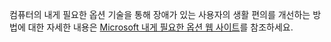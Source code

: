 컴퓨터의 내게 필요한 옵션 기술을 통해 장애가 있는 사용자의 생활 편의를 개선하는 방법에 대한 자세한 내용은 [Microsoft 내게 필요한 옵션 웹 사이트](http://go.microsoft.com/fwlink/?LinkId=8431)를 참조하세요.